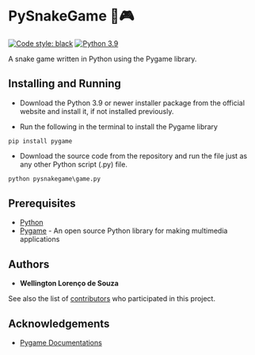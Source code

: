 # PySnakeGame 🐍🎮
[![Code style: black](https://img.shields.io/badge/code%20style-black-000000.svg)](https://github.com/psf/black)
[![Python 3.9](https://img.shields.io/badge/python-_>=_3.9-blue.svg)](https://www.python.org/downloads/release/python-390/)

A snake game written in Python using the Pygame library.  

## Installing and Running
* Download the Python 3.9 or newer installer package from the official website and install it, if not installed previously.


* Run the following in the terminal to install the Pygame library  
```shell
pip install pygame
```

* Download the source code from the repository and run the file just as any other Python script (.py) file.
```python
python pysnakegame\game.py
```

## Prerequisites
* [Python](https://www.python.org)
* [Pygame](https://www.pygame.org/wiki/GettingStarted) - An open source Python library for making multimedia applications

## Authors

* **Wellington Lorenço de Souza**

See also the list of [contributors](https://github.com/wlsouza/pysnakegame/graphs/contributors) who participated in this project.

## Acknowledgements
* [Pygame Documentations](https://www.pygame.org/docs/)
